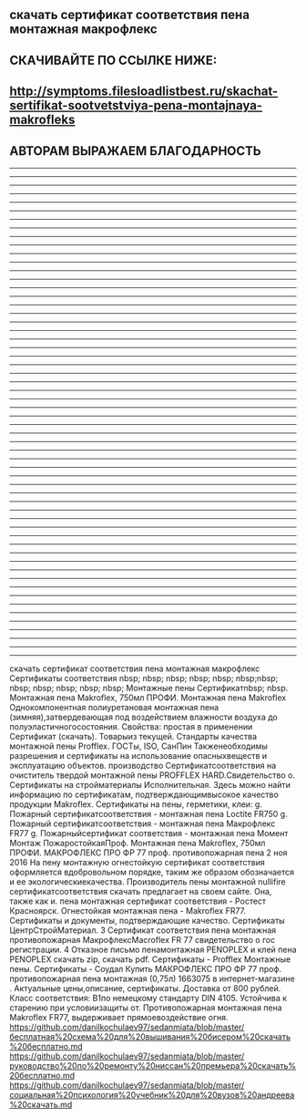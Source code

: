 скачать сертификат соответствия пена монтажная макрофлекс
--------------------------------------------------
СКАЧИВАЙТЕ ПО ССЫЛКЕ НИЖЕ:
--------------------------------------------------
http://symptoms.filesloadlistbest.ru/skachat-sertifikat-sootvetstviya-pena-montajnaya-makrofleks
--------------------------------------------------
АВТОРАМ ВЫРАЖАЕМ БЛАГОДАРНОСТЬ
--------------------------------------------------
--------------------------------------------------
--------------------------------------------------
--------------------------------------------------
--------------------------------------------------
--------------------------------------------------
--------------------------------------------------
--------------------------------------------------
--------------------------------------------------
--------------------------------------------------
--------------------------------------------------
--------------------------------------------------
--------------------------------------------------
--------------------------------------------------
--------------------------------------------------
--------------------------------------------------
--------------------------------------------------
--------------------------------------------------
--------------------------------------------------
--------------------------------------------------
--------------------------------------------------
--------------------------------------------------
--------------------------------------------------
--------------------------------------------------
--------------------------------------------------
--------------------------------------------------
--------------------------------------------------
--------------------------------------------------
--------------------------------------------------
--------------------------------------------------
--------------------------------------------------
--------------------------------------------------
--------------------------------------------------
--------------------------------------------------
--------------------------------------------------
--------------------------------------------------
--------------------------------------------------
--------------------------------------------------
--------------------------------------------------
--------------------------------------------------
--------------------------------------------------
--------------------------------------------------
--------------------------------------------------
--------------------------------------------------
--------------------------------------------------
--------------------------------------------------
--------------------------------------------------
--------------------------------------------------
--------------------------------------------------
--------------------------------------------------
--------------------------------------------------
--------------------------------------------------
--------------------------------------------------
--------------------------------------------------
--------------------------------------------------
--------------------------------------------------
--------------------------------------------------
--------------------------------------------------
--------------------------------------------------
скачать сертификат соответствия пена монтажная макрофлекс Сертификаты соответствия nbsp; nbsp; nbsp; nbsp; nbsp; nbsp;nbsp; nbsp; nbsp; nbsp; nbsp; nbsp; Монтажные пены  Сертификатnbsp; nbsp. Монтажная пена Makroflex, 750мл ПРОФИ. Монтажная пена Makroflex Однокомпонентная полиуретановая монтажная пена (зимняя),затвердевающая под воздействием влажности воздуха до полуэластичногосостояния. Свойства: простая в применении  Сертификат (скачать). Товарыиз текущей. Стандарты качества монтажной пены Profflex. ГОСТы, ISO, СанПин  Такженеобходимы разрешения и сертификаты на использование опасныхвеществ и эксплуатацию объектов. производство  Сертификатсоответствия на очиститель твердой монтажной пены PROFFLEX HARD.Свидетельство о. Сертификаты на стройматериалы  Исполнительная. Здесь можно найти информацию по сертификатам, подтверждающимвысокое качество продукции Makroflex. Сертификаты на пены, герметики, клеи: g. Пожарный сертификатсоответствия - монтажная пена Loctite FR750 g. Пожарный сертификатсоответствия - монтажная пена Макрофлекс FR77 g. Пожарныйсертификат соответствия - монтажная пена Момент Монтаж ПожаростойкаяПроф. Монтажная пена Makroflex, 750мл ПРОФИ. МАКРОФЛЕКС ПРО ФР 77 проф. противопожарная пена
2 ноя 2016  На пену монтажную огнестойкую сертификат соответствия оформляется вдобровольном порядке, таким же образом обозначается и ее экологическиекачества.  Производитель пены монтажной nullifire сертификатсоответствия скачать предлагает на своем сайте. Она, также как и. пена монтажная сертификат соответствия - Ростест Красноярск. Огнестойкая монтажная пена - Makroflex FR77. Сертификаты и документы, подтверждающие качество. Сертификаты ЦентрСтройМатериал. 3 Сертификат соответствия пена монтажная противопожарная МакрофлексMacroflex FR 77 свидетельство о гос регистрации. 4 Отказное письмо пенамонтажная PENOPLEX и клей пена PENOPLEX скачать zip, скачать pdf. Сертификаты - Profflex Монтажные пены. Сертификаты - Соудал
Купить МАКРОФЛЕКС ПРО ФР 77 проф. противопожарная пена монтажная (0,75л) 1663075 в интернет-магазине . Актуальные цены,описание, сертификаты. Доставка от 800 рублей.  Класс соответствия: B1по немецкому стандарту DIN 4105. Устойчива к старению при условиизащиты от. Противопожарная монтажная пена Makroflex FR77, выдерживает прямоевоздействие огня.
https://github.com/danilkochulaev97/sedanmiata/blob/master/бесплатная%20схема%20для%20вышивания%20бисером%20скачать%20бесплатно.md
https://github.com/danilkochulaev97/sedanmiata/blob/master/руководство%20по%20ремонту%20ниссан%20премьера%20скачать%20бесплатно.md
https://github.com/danilkochulaev97/sedanmiata/blob/master/социальная%20психология%20учебник%20для%20вузов%20андреева%20скачать.md